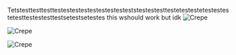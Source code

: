 Tetstesttesttesttestestestestestestestesteststestestesttestetestestetestestestetesttestestesttestsetestsetestes
this wshould work but idk
![Crepe](https://i.gyazo.com/96614313865713a18f5cd781dd99fed0.png)
<br>

![Crepe](https://i.gyazo.com/95f881605c3a9b9527d6c4d02e72aba2.png)
<br>

![Crepe](https://i.gyazo.com/e7f8ca97facac4363c7b7c4491046445.png)
<br>

